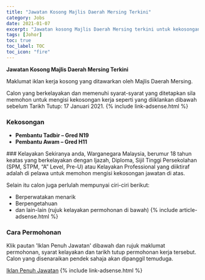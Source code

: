```yaml
---
title: "Jawatan Kosong Majlis Daerah Mersing Terkini" 
category: Jobs 
date: 2021-01-07 
excerpt: "Jawatan kosong Majlis Daerah Mersing terkini untuk kekosongan Pembantu Tadbir – Gred N19,Pembantu Awam – Gred H11" 
tags: [Johor] 
toc: true 
toc_label: TOC 
toc_icon: "fire" 
--- 
```


**Jawatan Kosong Majlis Daerah Mersing Terkini**

Maklumat iklan kerja kosong yang ditawarkan oleh Majlis Daerah Mersing. 

Calon yang berkelayakan dan memenuhi syarat-syarat yang ditetapkan sila memohon untuk mengisi kekosongan kerja seperti yang diiklankan dibawah sebelum Tarikh Tutup: 17 Januari 2021. 
{% include link-adsense.html %} 
### Kekosongan 
<ul>
<li><strong>Pembantu Tadbir &#8211; Gred N19</strong></li>
<li><strong>Pembantu Awam &#8211; Gred H11</strong></li>
</ul> 
### Kelayakan 
Sekiranya anda, Warganegara Malaysia, berumur 18 tahun keatas yang berkelayakan dengan Ijazah, Diploma, Sijil Tinggi Persekolahan (SPM, STPM, “A” Level, Pre-U) atau Kelayakan Professional yang diiktiraf adalah di pelawa untuk memohon mengisi kekosongan jawatan di atas.

Selain itu calon juga perlulah mempunyai ciri-ciri berikut:
- Berperwatakan menarik
- Berpengetahuan
- dan lain-lain (rujuk kelayakan permohonan di bawah) 
{% include article-adsense.html %} 
### Cara Permohonan 
Klik pautan 'Iklan Penuh Jawatan' dibawah dan rujuk maklumat permohonan, syarat kelayakan dan tarikh tutup permohonan kerja tersebut.
Calon yang disenaraikan pendek sahaja akan dipanggil temuduga.

<a href="http://www.mdmersing.gov.my/ms/rakyat/peluang-pekerjaan" class="btn btn--info" target="_blank" rel="nofollow noopenner">Iklan Penuh Jawatan</a> 
{% include link-adsense.html %} 